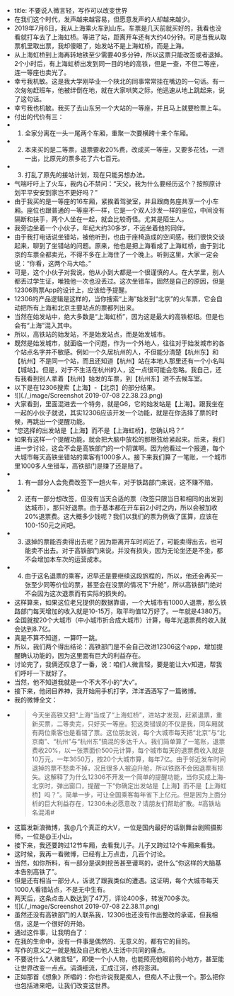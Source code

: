 - title: 不要说人微言轻，写作可以改变世界
- 在我们这个时代，发声越来越容易，但愿意发声的人却越来越少。
- 2019年7月6日，我从上海乘火车到山东。车票是几天前就买好的，我看也没看就打车去了上海虹桥。等进了站，距离开车还有大约40分钟。可是当我从取票机里取出票，我却傻眼了，始发站不是上海虹桥，而是上海。
- 从上海虹桥到上海再转地铁至少需要40多分钟，所以这票只能改签或者退掉。2个小时后，有上海虹桥出发到同一目的地的高铁，但是一查，不但二等座，连一等座也卖光了。
- 幸亏我机敏。这是我大学刚毕业一个陕北的同事常常挂在嘴边的一句话。有一次匆匆赶班车，他被绊倒在地，就在大家哄笑之际，他迅速从地上跳起来，说了这句话。
- 幸亏我也机敏。我买了去山东另一个大站的一等座，并且马上就要检票上车。
- 付出的代价有三：
- 1. 全家分离在一头一尾两个车厢，重聚一次要横跨十来个车厢。 
- 2. 本来买的是二等票，退票要收20%费，改成买一等座，又要多花钱，一进一出，比原先的票多花了六七百元。 
- 3. 打乱了原先的接站计划，现在只能另想办法。
- 气喘吁吁上了火车，我内心不禁问：“天父，我为什么要经历这个？按照原计划平平安安到家岂不更好吗？”
- 由于我买的是一等座的16车厢，紧挨着驾驶室，并且跟商务座共享一个小车厢。座位也跟普通的一等座不一样，它是一个双人沙发一样的座位，中间没有隔断和扶手，两个人坐在一起，就会比较奇怪。尤其是陌生人。
- 我旁边坐着一个小伙子，年纪大约30多岁，不远坐着他的同伴。
- 由于我打电话说坐错站，被他听到，也由于座椅造成的空间感，我们很快交谈起来，聊到了坐错站的问题。原来，他也是把上海看成了上海虹桥，由于到北京的车票全都卖光，不得不多在上海住了一个晚上。听到这里，大家一定会说：“你看，这两个马大哈。”
- 可是，这个小伙子对我说，他从小到大都是一个很谨慎的人。在大学里，别人都丢过学生证，唯独他一次也没丢过。这次坐错车，固然是自己的原因，但是12306购票App的设计上，应该给予提醒。
- 12306的产品逻辑是这样的，当你搜索“上海”始发到“北京”的火车票，它会自动把所有上海和北京主要站点的票都列出来。
- 当然在始发站中，绝大多数是“上海虹桥”，因为这是最大的高铁枢纽。但是也会有“上海”混入其中。
- 所以，高铁站的始发站，不是始发站点，而是始发城市。
- 既然是始发城市，就面临一个问题，作为一个外地人，往往对于始发城市的各个站点名字并不敏感。例如一个久居杭州的人，不但能分清楚【杭州东】和【杭州】不是同一个站，而且还知道【杭州】站在本地人那里还有一个小名叫【城站】。但是，对于不生活在杭州的人，这一点很可能会忽略。我自己，还有我看到别人拿着【杭州】始发的车票，到【杭州东】进不去候车室。
- 以下是在12306搜索【上海】-【北京】的部分结果。
- ![](./_image/Screenshot 2019-07-08 22.38.23.png)
- 大家看到，里面混进去一个特务，就是G6，它的始发站是【上海】。跟我坐在一起的小伙子就说，其实12306应该开发一个功能，就是在你选择了票的时候，再跳出一个提醒功能。
- “您选择的出发站是【上海】而不是【上海虹桥】，您确认吗？”
- 如果有这样一个提醒功能，就会把大脑中放松的那根弦给紧起来。后来，我们进一步讨论，这会不会是高铁部门的一个阴谋啊。因为他看过一个报道，每个大城市每天高铁坐错站的乘客有1000多人。接下来我们算了一笔账，一个城市里1000多人坐错车，高铁部门是赚了还是赔了。
- 1. 有一部分人会免费改签下一趟火车，对于铁路部门来说，这不赚不赔。
- 2. 还有一部分想改签，但没有当天合适的票（改签只限当日和相同的出发到达城市），那只好退票。由于基本都在开车前2小时之内，所以会被加收20%退票费。这大概多少钱呢？我们以我们的票为例做了匡算，应该在100-150元之间吧。
- 3. 退掉的票能否卖得出去呢？因为距离开车时间近了，可能卖得出去，也可能卖不出去。对于高铁部门来说，并没有损失，因为无论坐还是不坐，都不会增加本车次的运营成本。
- 4. 由于这名退票的乘客，迟早还是要继续这段旅程的，所以，他还会再买一张至少同等价位的票，甚至会在没票的情况下“升舱”，所以高铁部门绝对不会因为这次退票而有实际的损失的。
- 这样算来，如果这位老兄提供的数据靠谱，一个大城市有1000人退票，那么铁路部门每天增加的收入就是10-15万，取平均值12万好了。一年就是4380万。
- 全国就按20个大城市（中小城市折合成大城市）计算，每年光退票费的收入就会达到8.7亿。
- 真是不算不知道，一算吓一跳。
- 所以，我们两个得出结论：高铁部门是不会自己改进12306这个app，增加提醒确认功能的，因为这里面有巨大的利益存在。
- 讨论完了，我俩还叹息了一番，说：咱们人微言轻，要是能让大v知道，帮我们呼吁一下就好了。
- 当然，他不知道我就是一个不大不小的“大v”。
- 接下来，他闭目养神，我开始用手机打字，洋洋洒洒写了一篇微博。
- 我的微博全文：
- > 今天坐高铁又把“上海“当成了“上海虹桥”，进站才发现，赶紧退票，重新买票，二等卖完，只好买一等座。犯这类错误的不仅是我，同车厢就有两位乘客也是看错了票。这位朋友说，每个大城市每天把“北京”与“北京南”、“杭州”与“杭州东”搞混的多达千人。我们简单算了一笔账，退票费收20%，以一张票面价500元计算，每个城市每天的退票费收入就是10万元，一年3650万，按20个大城市算，每年7亿。由于邻近发车时间退掉的票不愁卖不掉，况且很多人被迫升舱，所以铁路不会因退票有损失。这解释了为什么12306不开发一个简单的提醒功能，当你买成上海-北京时，弹出窗口，提醒一下“你确定出发站是【上海】而不是【上海虹桥】吗？”。简单一步，可让全国乘客每年省下上亿元。但是因为上面分析的巨大利益存在，12306未必愿意改？请朋友们帮助扩散。#高铁站名混淆#
- 这篇发新浪微博，我@几个真正的大V，一位是国内最好的话剧舞台剧照摄影师，一位是@王小山。
- 接下来，我还要跨过12节车厢，去看我儿子。儿子又跨过12个车厢来看我。
- 这时候，我再一看微博，已经有上万点击，几百个讨论。
- 当然，如你所料，有一部分是讽刺挖苦甚至谩骂的，说什么“你这样的大脑基本告别高铁了”。
- 但是还有相当一部分人，诉说了跟我类似的遭遇。这证明，每个大城市每天1000人看错站点，不是无中生有。
- 两天后，这条点击人数达到了47万，评论400多，转发700多次。
- ![](./_image/Screenshot 2019-07-08 22.38.11.png)
- 虽然还没有高铁部门的人联系我，12306也还没有作出整改的承诺，但我相信，这是一个很好的开始。
- 通过这件事，让我明白了：
- 在我的生命中，没有一件事是偶然的、无意义的，都有它的目的。
- 写作的意义之一就是触及自己和他人生活中共同的痛点。
- 不要说什么“人微言轻”，即使一个小人物，也能照亮他眼前的小地方，甚至能让世界改变一点点。涓滴细流，汇成江河，终将澎湃。
- 正如那首《想象》所唱的：你也许说我是痴人，但痴人不止我一个。那么把你也包括进来吧，让我们改变这世界。
